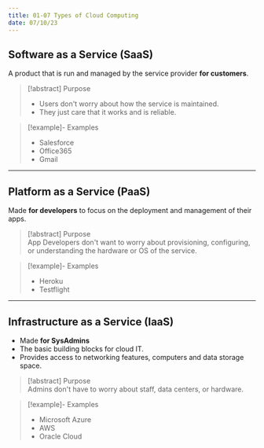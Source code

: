 ```yaml
---
title: 01-07 Types of Cloud Computing
date: 07/10/23
---
```


## Software as a Service (SaaS)

A product that is run and managed by the service provider **for customers**.

 > 
 > \[!abstract\] Purpose
 > 
 > * Users don't worry about how the service is maintained.
 > * They just care that it works and is reliable.

 > 
 > \[!example\]- Examples
 > 
 > * Salesforce
 > * Office365
 > * Gmail

---

## Platform as a Service (PaaS)

Made **for developers** to focus on the deployment and management of their apps.

 > 
 > \[!abstract\] Purpose  
 > App Developers don't want to worry about provisioning, configuring, or understanding the hardware or OS of the service.

 > 
 > \[!example\]- Examples
 > 
 > * Heroku
 > * Testflight

---

## Infrastructure as a Service (IaaS)

* Made  **for SysAdmins**
* The basic building blocks for cloud IT. 
* Provides access to networking features, computers and data storage space. 

 > 
 > \[!abstract\] Purpose  
 > Admins don't have to worry about staff, data centers, or hardware.

 > 
 > \[!example\]- Examples
 > 
 > * Microsoft Azure
 > * AWS
 > * Oracle Cloud
